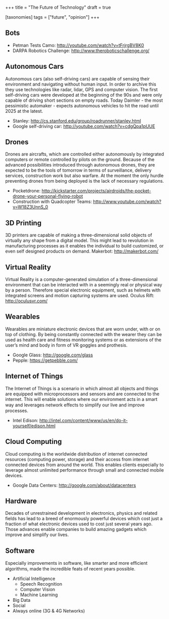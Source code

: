 +++
title = "The Future of Technology"
draft = true

[taxonomies]
tags = ["future", "opinion"]
+++


## Bots

- Petman Tests Camo: http://youtube.com/watch?v=tFrjrgBV8K0
- DARPA Robotics Challenge: http://www.theroboticschallenge.org/


## Autonomous Cars

Autonomous cars (also self-driving cars) are capable of sensing their environment and navigating without
human input.
In order to archive this they use technologies like radar, lidar, GPS and computer vision.
The first self-driving cars were developed at the beginning of the 90s and were only capable of driving short
sections on empty roads. Today Daimler - the most pessimistic automaker - expects autonomous vehicles to
hit the road until 2025 at the latest.

- Stanley: http://cs.stanford.edu/group/roadrunner/stanley.html
- Google self-driving car: http://youtube.com/watch?v=cdgQpa1pUUE


## Drones

Drones are aircrafts, which are controlled either autonomously by integrated computers or remote controlled
by pilots on the ground.
Because of the advanced possibilities introduced through autonomous drones, they are expected to be the
tools of tomorrow in terms of surveillance, delivery services, construction work but also warfare. At the
moment the only hurdle preventing drones from being deployed is the lack of necessary regulations.

- Pocketdrone: http://kickstarter.com/projects/airdroids/the-pocket-drone-your-personal-flying-robot
- Construction with Quadcopter Teams: http://www.youtube.com/watch?v=W18Z3UnnS_0


## 3D Printing

3D printers are capable of making a three-dimensional solid objects of virtually any shape from a digital
model.
This might lead to revolution in manufacturing processes as it enables the individual to build customized, or
even self designed products on demand.
Makerbot: http://makerbot.com/


## Virtual Reality

Virtual Reality is a computer-generated simulation of a three-dimensional environment that can be interacted
with in a seemingly real or physical way by a person. Therefore special electronic equipment, such as helmets
with integrated screens and motion capturing systems are used.
Oculus Rift: http://oculusvr.com/


## Wearables

Wearables are miniature electronic devices that are worn under, with or on top of clothing. By being constantly
connected with the wearer they can be used as health care and fitness monitoring systems or as extensions
of the user’s mind and body in form of VR goggles and prothesis.

- Google Glass: http://google.com/glass
- Pepple: https://getpebble.com/


## Internet of Things

The Internet of Things is a scenario in which almost all objects and things are equipped with microprocessors
and sensors and are connected to the internet. This will enable solutions where our environment acts in a
smart way and leverages network eﬀects to simplify our live and improve processes.

- Intel Edison: http://intel.com/content/www/us/en/do-it-yourself/edison.html


## Cloud Computing

Cloud computing is the worldwide distribution of internet connected resources (computing power, storage)
and their access from internet connected devices from around the world. This enables clients especially to
leverage almost unlimited performance through small and connected mobile devices.

- Google Data Centers: http://google.com/about/datacenters


## Hardware

Decades of unrestrained development in electronics, physics and related fields has lead to a breed of
enormously powerful devices which cost just a fraction of what electronic devices used to cost just several
years ago.
Those advances enable companies to build amazing gadgets which improve and simplify our lives.


## Software

Especially improvements in software, like smarter and more eﬃcient algorithms, made the incredible feats of
recent years possible.

- Artificial Intelligence
  - Speech Recognition
  - Computer Vision
  - Machine Learning
- Big Data
- Social
- Always online (3G & 4G Networks)

